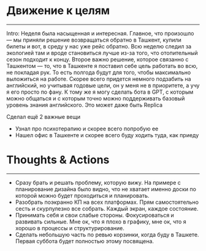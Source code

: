 # Движение к целям
---
Intro: 
Неделя была насыщенная и интересная. Главное, что произошло — мы приняли решение возвращаться обратно в Ташкент, купили билеты и вот, в среду у нас уже рейс обратно. Всю неделю следил за экологией там и вроде становиться лучше из-за того, что отопительный сезон подходит к концу. 
Второе важно решение, которое связанно с Ташкентом — то, что в Ташкенте я поставил себе цель работать во всю, не покладая рук. То есть полгода будут для того, чтобы максимально выложиться на работе. Скорее всего придется немного подзабить на английский, но учитывая годовые цели, он у меня не в приоритете, а учу я его просто по фану. К тому же я могу сделать бота в GPT, с которым можно общаться и с которым точно можно поддерживать базовый уровень знания английского. Это может даже быть Replica

Сделал ещё 2 важные вещи
- Узнал про психотерапию и скорее всего попробую ее
- Нашел офис в Ташкенте и скорее всего буду ходить туда, как приеду


# Thoughts & Actions
---
- Сразу брать и решать проблему, которую вижу. На примере с планирование дизайна было видно, что не хватает именно доски по которой можно будет проходиться и планировать. 
- Разобрать поэкранно КП на всех платформах. Прям самостоятельно сесть и скурпулезно все собрать. Каждый экран, каждое состояние. 
- Принимать себя и свои слабые стороны. Фокусироваться и развивать сильные. Мне ок, что я плохо в графику, мне ок, что я хорошо в процессы и структурирование. 
- Сделать небольшую часть по ревью корзинки, когда буду в Ташкете. Первая суббота будет полностью этому посвящена. 